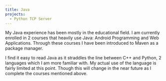 ```yaml
---
title: Java
projects:
  - Python TCP Server
---
```


My Java experience has been mostly in the educational field. I am 
currently enrolled in 2 courses that heavily use Java: Android Programming 
and Web Applications. Through these courses I have been introduced to 
Maven as a package manager.

I find it easy to read Java as it straddles the line between C++ and 
Python, 2 languages which I am more familiar with. My actual use of the language 
is fairly limited at this point. Though this will change in the near future 
as I complete the courses mentioned above.
